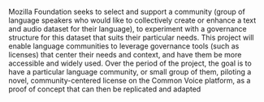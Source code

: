 Mozilla Foundation seeks to select and support a community (group of language speakers who would like to collectively create or enhance a text and audio dataset for their  language), to experiment with a governance structure for this dataset that suits their particular needs. 
This project will enable language communities to leverage governance tools (such as licenses) that center their needs and context, and have them be more accessible and widely used. Over the period of the project, the goal is to have a particular language community, or small group of them, piloting a novel, community-centered license on the Common Voice platform, as a proof of concept that can then be replicated and adapted